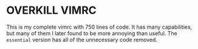 # OVERKILL VIMRC
This is my complete vimrc with 750 lines of code. 
It has many capabilities, but many of them I later found to be more annoying than useful.
The `essential` version has all of the unnecessary code removed.